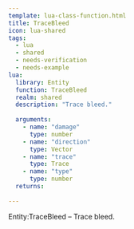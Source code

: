 ```yaml
---
template: lua-class-function.html
title: TraceBleed
icon: lua-shared
tags:
  - lua
  - shared
  - needs-verification
  - needs-example
lua:
  library: Entity
  function: TraceBleed
  realm: shared
  description: "Trace bleed."
  
  arguments:
    - name: "damage"
      type: number
    - name: "direction"
      type: Vector
    - name: "trace"
      type: Trace
    - name: "type"
      type: number
  returns:
    
---
```


<div class="lua__search__keywords">
Entity:TraceBleed &#x2013; Trace bleed.
</div>
